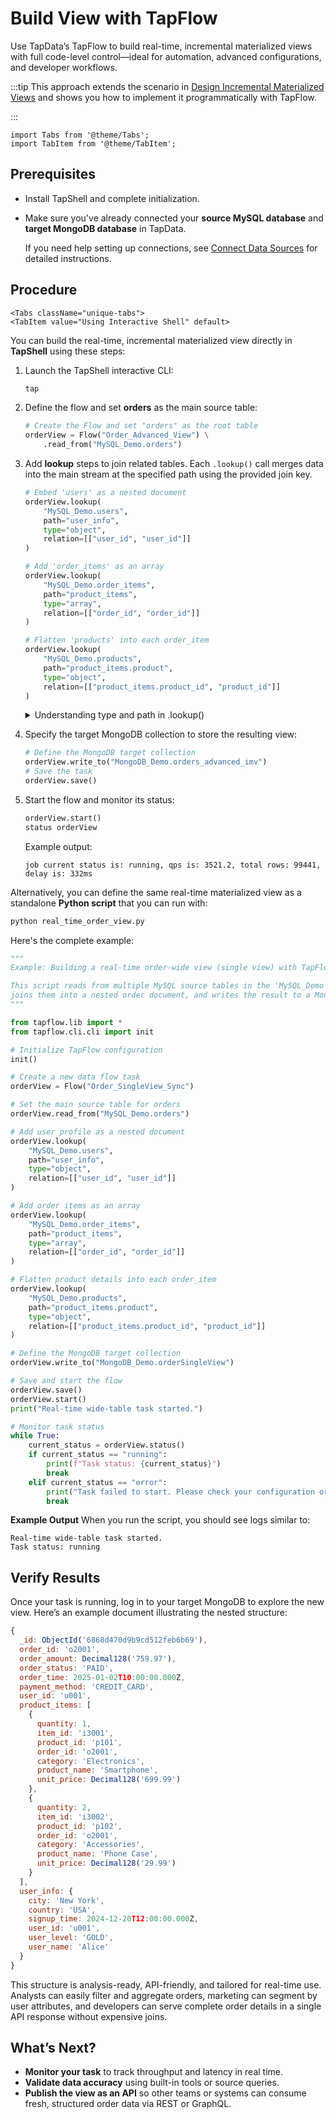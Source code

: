 # Build View with TapFlow

Use TapData’s TapFlow to build real-time, incremental materialized views with full code-level control—ideal for automation, advanced configurations, and developer workflows.

:::tip
This approach extends the scenario in [Design Incremental Materialized Views](../overview.md) and shows you how to implement it programmatically with TapFlow.

:::

```mdx-code-block
import Tabs from '@theme/Tabs';
import TabItem from '@theme/TabItem';
```

## Prerequisites

- Install TapShell and complete initialization.

- Make sure you've already connected your **source MySQL database** and **target MongoDB database** in TapData.

  If you need help setting up connections, see [Connect Data Sources](../../getting-started/connect-data-source.md) for detailed instructions.

## Procedure

```mdx-code-block
<Tabs className="unique-tabs">
<TabItem value="Using Interactive Shell" default>
```

You can build the real-time, incremental materialized view directly in **TapShell** using these steps:

1. Launch the TapShell interactive CLI:

   ```bash
   tap
   ```

2. Define the flow and set **orders** as the main source table:

   ```python
   # Create the Flow and set "orders" as the root table
   orderView = Flow("Order_Advanced_View") \
       .read_from("MySQL_Demo.orders")
   ```

3. Add **lookup** steps to join related tables. Each `.lookup()` call merges data into the main stream at the specified path using the provided join key.

   ```python
   # Embed 'users' as a nested document
   orderView.lookup(
       "MySQL_Demo.users",
       path="user_info",
       type="object",
       relation=[["user_id", "user_id"]]
   )
   
   # Add 'order_items' as an array
   orderView.lookup(
       "MySQL_Demo.order_items",
       path="product_items",
       type="array",
       relation=[["order_id", "order_id"]]
   )
   
   # Flatten 'products' into each order_item
   orderView.lookup(
       "MySQL_Demo.products",
       path="product_items.product",
       type="object",
       relation=[["product_items.product_id", "product_id"]]
   )
   ```

   <details><summary>Understanding type and path in .lookup()</summary>
   These parameters control **how** related data is merged:

   - **type="object"** – embeds the joined record as a nested document at `path`. Ideal for one-to-one enrichments like adding user profiles inside orders.
   - **type="array"** – collects multiple matching records as an array of documents at `path`. Perfect for one-to-many relationships, such as order items.

   :::tip

   To flatten joined fields directly into the parent document—so they appear at the same level without any nesting—use `type="object"` and simply leave `path` empty (`path=""`). This creates a wide-table schema that merges all fields into the root level.

   :::

   </details>

4. Specify the target MongoDB collection to store the resulting view:

   ```python
   # Define the MongoDB target collection
   orderView.write_to("MongoDB_Demo.orders_advanced_imv")
   # Save the task
   orderView.save()
   ```

5. Start the flow and monitor its status:

   ```python
   orderView.start()
   status orderView
   ```

   Example output:

   ```
   job current status is: running, qps is: 3521.2, total rows: 99441, delay is: 332ms
   ```

</TabItem>
<TabItem value="Using Python Script">

Alternatively, you can define the same real-time materialized view as a standalone **Python script** that you can run with:

```bash
python real_time_order_view.py
```

Here's the complete example:

```python title="real_time_order_view.py"
"""
Example: Building a real-time order-wide view (single view) with TapFlow Python SDK

This script reads from multiple MySQL source tables in the 'MySQL_Demo' connection,
joins them into a nested order document, and writes the result to a MongoDB collection.
"""

from tapflow.lib import *
from tapflow.cli.cli import init

# Initialize TapFlow configuration
init()

# Create a new data flow task
orderView = Flow("Order_SingleView_Sync")

# Set the main source table for orders
orderView.read_from("MySQL_Demo.orders")

# Add user profile as a nested document
orderView.lookup(
    "MySQL_Demo.users",
    path="user_info",
    type="object",
    relation=[["user_id", "user_id"]]
)

# Add order items as an array
orderView.lookup(
    "MySQL_Demo.order_items",
    path="product_items",
    type="array",
    relation=[["order_id", "order_id"]]
)

# Flatten product details into each order_item
orderView.lookup(
    "MySQL_Demo.products",
    path="product_items.product",
    type="object",
    relation=[["product_items.product_id", "product_id"]]
)

# Define the MongoDB target collection
orderView.write_to("MongoDB_Demo.orderSingleView")

# Save and start the flow
orderView.save()
orderView.start()
print("Real-time wide-table task started.")

# Monitor task status
while True:
    current_status = orderView.status()
    if current_status == "running":
        print(f"Task status: {current_status}")
        break
    elif current_status == "error":
        print("Task failed to start. Please check your configuration or logs.")
        break
```

**Example Output**
When you run the script, you should see logs similar to:

```
Real-time wide-table task started.
Task status: running
```

</TabItem>
</Tabs>



## Verify Results

Once your task is running, log in to your target MongoDB to explore the new view. Here’s an example document illustrating the nested structure:

```javascript
{
  _id: ObjectId('6868d470d9b9cd512feb6b69'),
  order_id: 'o2001',
  order_amount: Decimal128('759.97'),
  order_status: 'PAID',
  order_time: 2025-01-02T10:00:00.000Z,
  payment_method: 'CREDIT_CARD',
  user_id: 'u001',
  product_items: [
    {
      quantity: 1,
      item_id: 'i3001',
      product_id: 'p101',
      order_id: 'o2001',
      category: 'Electronics',
      product_name: 'Smartphone',
      unit_price: Decimal128('699.99')
    },
    {
      quantity: 2,
      item_id: 'i3002',
      product_id: 'p102',
      order_id: 'o2001',
      category: 'Accessories',
      product_name: 'Phone Case',
      unit_price: Decimal128('29.99')
    }
  ],
  user_info: {
    city: 'New York',
    country: 'USA',
    signup_time: 2024-12-20T12:00:00.000Z,
    user_id: 'u001',
    user_level: 'GOLD',
    user_name: 'Alice'
  }
}
```

This structure is analysis-ready, API-friendly, and tailored for real-time use. Analysts can easily filter and aggregate orders, marketing can segment by user attributes, and developers can serve complete order details in a single API response without expensive joins.

## What’s Next?

- **Monitor your task** to track throughput and latency in real time.
-  **Validate data accuracy** using built-in tools or source queries.
- **Publish the view as an API** so other teams or systems can consume fresh, structured order data via REST or GraphQL.



